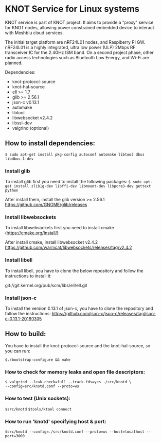 # KNOT Service for Linux systems

KNOT service is part of KNOT project. It aims to provide a "proxy" service
for KNOT nodes, allowing power constrained embedded device to interact
with Meshblu cloud services.

The initial target platform are nRF24L01 nodes, and Raspiberry PI GW. nRF24L01
is a highly integrated, ultra low power (ULP) 2Mbps RF transceiver IC for the
2.4GHz ISM band. On a second project phase, other radio access technologies
such as Bluetooth Low Energy, and Wi-Fi are planned.

Dependencies:
- knot-protocol-source
- knot-hal-source
- ell >= 1.7
- glib >= 2.56.1
- json-c v0.13.1
- automake
- libtool
- libwebsocket v2.4.2
- libssl-dev
- valgrind (optional)

## How to install dependencies:

`$ sudo apt-get install pkg-config autoconf automake libtool dbus libdbus-1-dev`

### Install glib
To install glib first you need to install the following packages:
`$ sudo apt-get install zlib1g-dev libffi-dev libmount-dev libpcre3-dev gettext python`

After install them, install the glib version >= 2.56.1
https://github.com/GNOME/glib/releases


### Install libwebsockets
To install libwebsockets first you need to install cmake (https://cmake.org/install/)

After install cmake, install libwebsocket v2.4.2
https://github.com/warmcat/libwebsockets/releases/tag/v2.4.2

### Install libell
To install libell, you have to clone the below repository and follow the instructions to install it:

git://git.kernel.org/pub/scm/libs/ell/ell.git

### Install json-c

To install the version 0.13.1 of json-c, you have to clone the repository and follow the instructions:
https://github.com/json-c/json-c/releases/tag/json-c-0.13.1-20180305

## How to build:
You have to install the knot-protocol-source and the knot-hal-source, so you can run:

`$./bootstrap-configure && make`

### How to check for memory leaks and open file descriptors:
```shell
$ valgrind --leak-check=full --track-fds=yes ./src/knotd \
--config=src/knotd.conf --proto=ws
```

### How to test (Unix sockets):

`$src/knotd`
`$tools/ktool connect`

### How to run 'knotd' specifying host & port:

`$src/knotd --config=./src/knotd.conf --proto=ws --host=localhost --port=3000`

